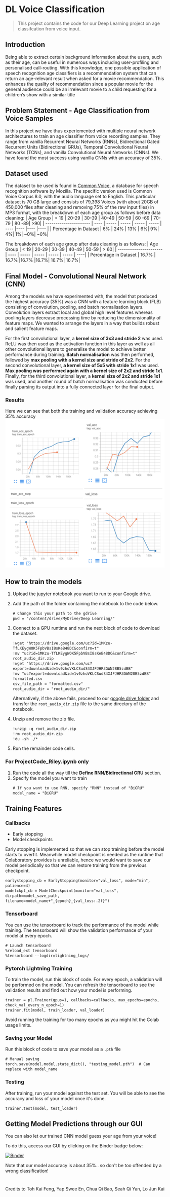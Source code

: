 # DL Voice Classification
> This project contains the code for our Deep Learning project on age classifcation from voice input.

## Introduction

Being able to extract certain background information about the users, such as their age, can be useful in numerous ways including user-profiling and personalised call-routing. With this knowledge, one possible application of speech recognition age classifiers is a recommendation system that can return an age-relevant result when asked for a movie recommendation. This enhances the quality of recommendation since a popular movie for the general audience could be an irrelevant movie to a child requesting for a children’s show with a similar title

## Problem Statement - Age Classification from Voice Samples

In this project we have thus experiemented with multiple neural network architectures to train an age classifier from voice recording samples. They range from vanilla Recurrent Neural Networks (RNNs), Bidirectional Gated Recurrent Units (Bidirectional GRUs), Temporal Convolutional Neural Networks (TCNs), and vanilla Convolutional Neural Networks (CNNs). We have found the most success using vanilla CNNs with an accuracy of 35%.

## Dataset used

The dataset to be used is found in [Common Voice](https://commonvoice.mozilla.org/en/datasets), a database for speech recognition software by Mozilla. The specific version used is Common Voice Corpus 8.0, with the audio language set to English. This particular dataset is 70 GB large and consists of 79,398 Voices (with about 20GB of 450,000 files after cleaning and removing 75% of the raw input files) in MP3 format, with the breakdown of each age group as follows before data cleaning:
| Age Group | < 19 | 20-29 | 30-39 | 40-49 | 50-59 | 60 -69 | 70-79 | 80 -89| >90|
| ---------------------- | ---- | ----- | ----- | ----- | ----- | ---- |---- |---- |---- |
| Percentage in Dataset | 6% | 24% | 13% | 6%| 9%| 4%| 1%| ~0%| ~0%|

The breakdown of each age group after data cleaning is as follows:
| Age Group | < 19 | 20-29 | 30-39 | 40-49 | 50-59 | > 60|
| ---------------------- | ---- | ----- | ----- | ----- | ----- | ----|
| Percentage in Dataset | 16.7% | 16.7% |16.7% |16.7%| 16.7%| 16.7%|

## Final Model - Convolutional Neural Network (CNN)

Among the models we have experimented with, the model that produced the highest accuracy (35%) was a CNN with a feature learning block (FLB) consisting of convolution, pooling, and batch normalisation layers. Convolution layers extract local and global high level features whereas pooling layers decrease processing time by reducing the dimensionality of feature maps. We wanted to arrange the layers in a way that builds robust and salient feature maps.

For the first convolutional layer, a **kernel size of 3x3 and stride 2** was used. ReLU was then used as the activation function in this layer as well as all other convolutional layers to generalise the model to achieve better performance during training. **Batch normalisation** was then performed, followed by **max pooling with a kernel size and stride of 2x2**. For the second convolutional layer, **a kernel size of 5x5 with stride 1x1** was used. **Max pooling was performed again with a kernel size of 2x2 and stride 1x1**. Finally, for the third convolutional layer, a **kernel size of 2x2 and stride 1x1** was used, and another round of batch normalisation was conducted before finally parsing its output into a fully connected layer for the final output.

### Results

Here we can see that both the training and validation accuracy achieving 35% accuracy
![CNN Results ](images/CNN_Results.png)

## How to train the models

1. Upload the jupyter notebook you want to run to your Google drive.

2. Add the path of the folder containing the notebook to the code below.
    ```
    # Change this your path to the gdrive
    pwd = "/content/drive/MyDrive/Deep Learning/"
    ```
3. Connect to a GPU runtime and run the next block of code to download the dataset.
    ```
    !wget "https://drive.google.com/uc?id=1MKzu-TfLKEygWOK5FpbVBsI8sKeB48DC&confirm=t"
    !mv "uc?id=1MKzu-TfLKEygWOK5FpbVBsI8sKeB48DC&confirm=t" root_audio_dir.zip
    !wget "https://drive.google.com/uc?export=download&id=1v0zhoVKLCSudS4XJFJHR3GWN28B5zdBB"
    !mv "uc?export=download&id=1v0zhoVKLCSudS4XJFJHR3GWN28B5zdBB" formatted.csv
    csv_file_path = "formatted.csv"
    root_audio_dir = "root_audio_dir/"
    ```
    Alternatively, if the above fails, proceed to our [google drive folder](https://drive.google.com/drive/folders/196KRvyUlmY05-hxnRYhLqB8B34eCLUel?usp=sharing) and transfer the `root_audio_dir.zip` file to the same directory of the notebook.
    
4. Unzip and remove the zip file.
    ```
    !unzip -q root_audio_dir.zip
    !rm root_audio_dir.zip
    !du -sh ./*
    ```
    
5. Run the remainder code cells.

### For ProjectCode_Riley.ipynb only

1. Run the code all the way till the **Define RNN/Bidirectional GRU** section. 
2. Specify the model you want to train 
    ```
    # If you want to use RNN, specify "RNN" instead of "BiGRU"
    model_name = "BiGRU"
    ```

## Training Features

### Callbacks

- Early stopping
- Model checkpoints

Early stopping is implemented so that we can stop training before the model starts to overfit. Meanwhile model checkpoint is needed as the runtime that Colaboratory provides is unreliable, hence we would want to save our model periodically so that we can restore training from the previous checkpoint.

```
earlystopping_cb = EarlyStopping(monitor="val_loss", mode="min", patience=4)
modelckpt_cb = ModelCheckpoint(monitor="val_loss", dirpath=model_save_path, filename=model_name+"_{epoch}_{val_loss:.2f}")
```

### Tensorboard

You can use the tensorboard to track the performance of the model while training. The tensorboard will show the validation performance of your model at every epoch.
```
# Launch tensorboard
%reload_ext tensorboard
%tensorboard --logdir=lightning_logs/
```

### Pytorch Lightning Training 

To train the model, run this block of code. For every epoch, a validation will be performed on the model. You can refresh the tensorboard to see the validation results and find out how your model is performing. 
```
trainer = pl.Trainer(gpus=1, callbacks=callbacks, max_epochs=epochs, check_val_every_n_epoch=1)
trainer.fit(model, train_loader, val_loader)
```
Avoid running the training for too many epochs as you might hit the Colab usage limits.

### Saving your Model

Run this block of code to save your model as a `.pth` file
```
# Manual saving
torch.save(model.model.state_dict(), "testing_model.pth")  # Can replace with model_name
```

### Testing 

After training, run your model against the test set. You will be able to see the accuracy and loss of your model once it's done.
```
trainer.test(model, test_loader)
```

## Getting Model Predictions through our GUI

You can also let our trained CNN model guess your age from your voice! 

To do this, access our GUI by clicking on the Binder badge below:

[![Binder](https://mybinder.org/badge_logo.svg)](https://mybinder.org/v2/gh/sqiyan/DLvoiceclassification/HEAD?filepath=Project_Code_for_GUI.ipynb)

Note that our model accuracy is about 35%.. so don't be too offended by a wrong classification!


#
Credits to Toh Kai Feng, Yap Swee En, Chua Qi Bao, Seah Qi Yan, Lo Jun Kai
